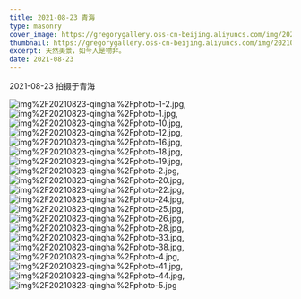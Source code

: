 ```yaml
---
title: 2021-08-23 青海
type: masonry
cover_image: https://gregorygallery.oss-cn-beijing.aliyuncs.com/img/20210823-qinghai/photo-1.jpg
thumbnail: https://gregorygallery.oss-cn-beijing.aliyuncs.com/img/20210823-qinghai/photo-1.jpg
excerpt: 天然美景，如今人是物非。
date: 2021-08-23
---
```

2021-08-23 拍摄于青海


![img%2F20210823-qinghai%2Fphoto-1-2.jpg]( https://gregorygallery.oss-cn-beijing.aliyuncs.com/img/20210823-qinghai/photo-1-2.jpg "img%2F20210823-qinghai%2Fphoto-1-2.jpg"),
![img%2F20210823-qinghai%2Fphoto-1.jpg]( https://gregorygallery.oss-cn-beijing.aliyuncs.com/img/20210823-qinghai/photo-1.jpg "img%2F20210823-qinghai%2Fphoto-1.jpg"),
![img%2F20210823-qinghai%2Fphoto-10.jpg]( https://gregorygallery.oss-cn-beijing.aliyuncs.com/img/20210823-qinghai/photo-10.jpg "img%2F20210823-qinghai%2Fphoto-10.jpg"),
![img%2F20210823-qinghai%2Fphoto-12.jpg]( https://gregorygallery.oss-cn-beijing.aliyuncs.com/img/20210823-qinghai/photo-12.jpg "img%2F20210823-qinghai%2Fphoto-12.jpg"),
![img%2F20210823-qinghai%2Fphoto-16.jpg]( https://gregorygallery.oss-cn-beijing.aliyuncs.com/img/20210823-qinghai/photo-16.jpg "img%2F20210823-qinghai%2Fphoto-16.jpg"),
![img%2F20210823-qinghai%2Fphoto-18.jpg]( https://gregorygallery.oss-cn-beijing.aliyuncs.com/img/20210823-qinghai/photo-18.jpg "img%2F20210823-qinghai%2Fphoto-18.jpg"),
![img%2F20210823-qinghai%2Fphoto-19.jpg]( https://gregorygallery.oss-cn-beijing.aliyuncs.com/img/20210823-qinghai/photo-19.jpg "img%2F20210823-qinghai%2Fphoto-19.jpg"),
![img%2F20210823-qinghai%2Fphoto-2.jpg]( https://gregorygallery.oss-cn-beijing.aliyuncs.com/img/20210823-qinghai/photo-2.jpg "img%2F20210823-qinghai%2Fphoto-2.jpg"),
![img%2F20210823-qinghai%2Fphoto-20.jpg]( https://gregorygallery.oss-cn-beijing.aliyuncs.com/img/20210823-qinghai/photo-20.jpg "img%2F20210823-qinghai%2Fphoto-20.jpg"),
![img%2F20210823-qinghai%2Fphoto-22.jpg]( https://gregorygallery.oss-cn-beijing.aliyuncs.com/img/20210823-qinghai/photo-22.jpg "img%2F20210823-qinghai%2Fphoto-22.jpg"),
![img%2F20210823-qinghai%2Fphoto-24.jpg]( https://gregorygallery.oss-cn-beijing.aliyuncs.com/img/20210823-qinghai/photo-24.jpg "img%2F20210823-qinghai%2Fphoto-24.jpg"),
![img%2F20210823-qinghai%2Fphoto-25.jpg]( https://gregorygallery.oss-cn-beijing.aliyuncs.com/img/20210823-qinghai/photo-25.jpg "img%2F20210823-qinghai%2Fphoto-25.jpg"),
![img%2F20210823-qinghai%2Fphoto-26.jpg]( https://gregorygallery.oss-cn-beijing.aliyuncs.com/img/20210823-qinghai/photo-26.jpg "img%2F20210823-qinghai%2Fphoto-26.jpg"),
![img%2F20210823-qinghai%2Fphoto-28.jpg]( https://gregorygallery.oss-cn-beijing.aliyuncs.com/img/20210823-qinghai/photo-28.jpg "img%2F20210823-qinghai%2Fphoto-28.jpg"),
![img%2F20210823-qinghai%2Fphoto-33.jpg]( https://gregorygallery.oss-cn-beijing.aliyuncs.com/img/20210823-qinghai/photo-33.jpg "img%2F20210823-qinghai%2Fphoto-33.jpg"),
![img%2F20210823-qinghai%2Fphoto-38.jpg]( https://gregorygallery.oss-cn-beijing.aliyuncs.com/img/20210823-qinghai/photo-38.jpg "img%2F20210823-qinghai%2Fphoto-38.jpg"),
![img%2F20210823-qinghai%2Fphoto-4.jpg]( https://gregorygallery.oss-cn-beijing.aliyuncs.com/img/20210823-qinghai/photo-4.jpg "img%2F20210823-qinghai%2Fphoto-4.jpg"),
![img%2F20210823-qinghai%2Fphoto-41.jpg]( https://gregorygallery.oss-cn-beijing.aliyuncs.com/img/20210823-qinghai/photo-41.jpg "img%2F20210823-qinghai%2Fphoto-41.jpg"),
![img%2F20210823-qinghai%2Fphoto-44.jpg]( https://gregorygallery.oss-cn-beijing.aliyuncs.com/img/20210823-qinghai/photo-44.jpg "img%2F20210823-qinghai%2Fphoto-44.jpg"),
![img%2F20210823-qinghai%2Fphoto-5.jpg]( https://gregorygallery.oss-cn-beijing.aliyuncs.com/img/20210823-qinghai/photo-5.jpg "img%2F20210823-qinghai%2Fphoto-5.jpg")
